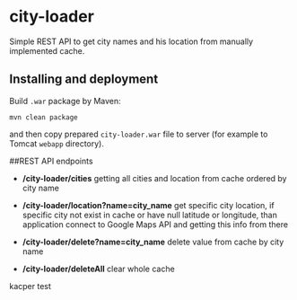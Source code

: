 # city-loader
Simple REST API to get city names and his location from manually implemented cache.

## Installing and deployment

Build `.war` package by Maven:

```
mvn clean package
```
and then copy prepared `city-loader.war` file to server (for example to Tomcat `webapp` directory).



##REST API endpoints

- **/city-loader/cities** getting all cities and location from cache ordered by city name

- **/city-loader/location?name=city_name** get specific city location, if specific city not exist in cache or have null latitude or longitude, than application connect to Google Maps API and getting this info from there 

- **/city-loader/delete?name=city_name** delete value from cache by city name

- **/city-loader/deleteAll** clear whole cache


kacper test
